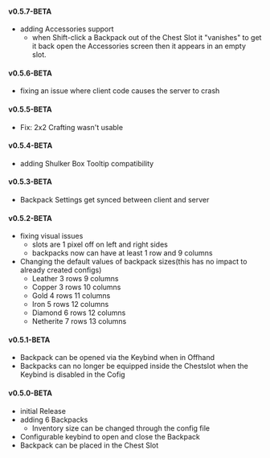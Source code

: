 #### v0.5.7-BETA
- adding Accessories support
  - when Shift-click a Backpack out of the Chest Slot it "vanishes" to 
    get it back open the Accessories screen then it appears in an empty slot.

#### v0.5.6-BETA
- fixing an issue where client code causes the server to crash

#### v0.5.5-BETA
- Fix: 2x2 Crafting wasn't usable

#### v0.5.4-BETA
- adding Shulker Box Tooltip compatibility

#### v0.5.3-BETA
- Backpack Settings get synced between client and server

#### v0.5.2-BETA
- fixing visual issues
  - slots are 1 pixel off on left and right sides
  - backpacks now can have at least 1 row and 9 columns
- Changing the default values of backpack sizes(this has no impact to already created configs)
  - Leather 3 rows 9 columns
  - Copper 3 rows 10 columns
  - Gold 4 rows 11 columns
  - Iron 5 rows 12 columns
  - Diamond 6 rows 12 columns
  - Netherite 7 rows 13 columns

#### v0.5.1-BETA
- Backpack can be opened via the Keybind when in Offhand
- Backpacks can no longer be equipped inside the Chestslot when the Keybind is disabled in the Cofig

#### v0.5.0-BETA
- initial Release
- adding 6 Backpacks
  - Inventory size can be changed through the config file
- Configurable keybind to open and close the Backpack
- Backpack can be placed in the Chest Slot